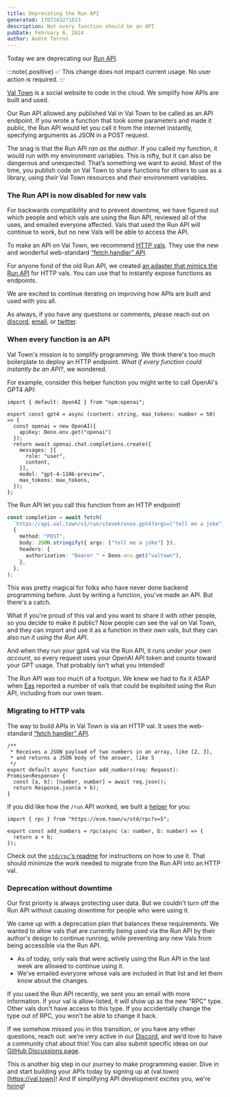 ```yaml
---
title: Deprecating the Run API
generated: 1707243271823
description: Not every function should be an API
pubDate: February 6, 2024
author: André Terron
---
```


Today we are deprecating our [Run API](https://docs.val.town/api/run/).

:::note{.positive}
✅ This change does not impact current usage. No user action is required.
:::

[Val Town](https://val.town) is a social website to code in the cloud. We simplify how APIs are built and used.

Our Run API allowed any published Val in Val Town to be called as an API endpoint. If you wrote a function that took some parameters and made it public, the Run API would let you call it from the internet instantly, specifying arguments as JSON in a POST request.

The snag is that the Run API _ran as the author_. If you called my function, it would run with my environment variables. This is nifty, but it can also be dangerous and unexpected. That’s something we want to avoid. Most of the time, you publish code on Val Town to share functions for others to use as a library, using _their_ Val Town resources and _their_ environment variables.

### The Run API is now disabled for new vals

For backwards compatibility and to prevent downtime, we have figured out which people and which vals are using the Run API, reviewed all of the uses, and emailed everyone affected. Vals that used the Run API will continue to work, but no new Vals will be able to access the API.

To make an API on Val Town, we recommend [HTTP vals](https://docs.val.town/types/http/). They use the new and wonderful web-standard [“fetch handler” API](https://blog.val.town/blog/the-api-we-forgot-to-name/).

For anyone fond of the old Run API, we created [an adapter that mimics the Run API](https://www.val.town/v/std/rpc) for HTTP vals. You can use that to instantly expose functions as endpoints.

We are excited to continue iterating on improving how APIs are built and used with you all.

As always, if you have any questions or comments, please reach out on [discord](https://discord.gg/dHv45uN5RY), [email](mailto:steve@val.town), or [twitter](https://twitter.com/ValDotTown).

### When every function is an API

Val Town's mission is to simplify programming. We think there's too much boilerplate to deploy an HTTP endpoint. _What if every function could instantly be an API?_, we wondered.

For example, consider this helper function you might write to call OpenAI's GPT4 API:

```tsx
import { default: OpenAI } from "npm:openai";

export const gpt4 = async (content: string, max_tokens: number = 50) => {
  const openai = new OpenAI({
    apiKey: Deno.env.get("openai")
  });
  return await openai.chat.completions.create({
    messages: [{
      role: "user",
      content,
    }],
    model: "gpt-4-1106-preview",
    max_tokens: max_tokens,
  });
};
```

The Run API let you call this function from an HTTP endpoint!

```ts
const completion = await fetch(
  `https://api.val.town/v1/run/stevekrouse.gpt4?args=["tell me a joke"]`,
  {
    method: "POST",
    body: JSON.stringify({ args: ["tell me a joke"] }),
    headers: {
      authorization: "Bearer " + Deno.env.get("valtown"),
    },
  },
);
```

This was pretty magical for folks who have never done backend programming before. Just by writing a function, you've made an API. But there's a catch.

What if you're proud of this val and you want to share it with other people, so you decide to make it public? Now people can see the val on Val Town, and they can import and use it as a function in their own vals, but they can also _run it using the Run API_.

And when they run your gpt4 val via the Run API, it runs _under your own account_, so every request uses your OpenAI API token and counts toward your GPT usage. That probably isn't what you intended!

The Run API was too much of a footgun. We knew we had to fix it ASAP when [Eas](https://easrng.net/) reported a number of vals that could be exploited using the Run API, including from our own team.

### Migrating to HTTP vals

The way to build APIs in Val Town is via an HTTP val. It uses the web-standard [“fetch handler” API](https://blog.val.town/blog/the-api-we-forgot-to-name/).

```tsx
/**
 * Receives a JSON payload of two numbers in an array, like [2, 3],
 * and returns a JSON body of the answer, like 5
 */
export default async function add_numbers(req: Request): Promise<Response> {
  const [a, b]: [number, number] = await req.json();
  return Response.json(a + b);
}
```

If you did like how the `/run` API worked, we built a [helper](https://www.val.town/v/std/rpc) for you:

```tsx
import { rpc } from "https://esm.town/v/std/rpc?v=5";

export const add_numbers = rpc(async (a: number, b: number) => {
  return a + b;
});
```

Check out the [`std/rpc`'s readme](https://www.val.town/v/std/rpc) for instructions on how to use it. That should minimize the work needed to migrate from the Run API into an HTTP val.

### Deprecation without downtime

Our first priority is always protecting user data. But we couldn't turn off the Run API without causing downtime for people who were using it.

We came up with a deprecation plan that balances these requirements. We wanted to allow vals that are currently being used via the Run API by their author's design to continue running, while preventing any new Vals from being accessible via the Run API.

- As of today, only vals that were actively using the Run API in the last week are allowed to continue using it.
- We've emailed everyone whose vals are included in that list and let them know about the changes.

If you used the Run API recently, we sent you an email with more information. If your val is allow-listed, it will show up as the new "RPC" type. Other vals don't have access to this type. If you accidentally change the type out of RPC, you won’t be able to change it back.

If we somehow missed you in this transition, or you have any other questions, reach out: we’re very active in our [Discord](https://discord.gg/dHv45uN5RY), and we’d love to have a community chat about this! You can also submit specific ideas on our [GitHub Discussions page](https://github.com/val-town/val-town-product/discussions).

This is another big step in our journey to make programming easier. Dive in and start building your APIs today by signing up at (val.town)[https://val.town]! And If simplifying API development excites you, we're [hiring](https://val-town.notion.site/Founding-Engineer-at-Val-Town-e6fa51bdb2974778a4669ccdcf50b146)!
